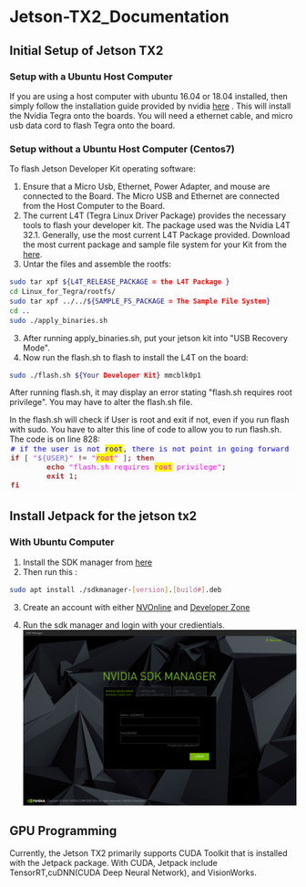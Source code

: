 # Jetson-TX2_Documentation

## Initial Setup of Jetson TX2 
### Setup with a Ubuntu Host Computer
If you are using a host computer with ubuntu 16.04 or 18.04 installed, then simply follow the installation guide provided by nvidia [here](https://docs.nvidia.com/jetson/l4t/index.html#page/Tegra%2520Linux%2520Driver%2520Package%2520Development%2520Guide%2Fquick_start.html%23) . 
This will install the Nvidia Tegra onto the boards. You will need a ethernet cable, and micro usb data cord to flash Tegra onto the board.

### Setup without a Ubuntu Host Computer (Centos7)
To flash Jetson Developer Kit operating software:
1. Ensure that a Micro Usb, Ethernet, Power Adapter, and mouse are connected to the Board. The Micro USB and Ethernet are connected from the Host Computer to the Board.
2. The current L4T (Tegra Linux Driver Package) provides the necessary tools to flash your developer kit. The package used was the Nvidia L4T 32.1. Generally, use the most current L4T Package provided. Download the most current package and sample file system for your Kit from the [here](https://developer.nvidia.com/linux-tegra). 
3. Untar the files and assemble the rootfs:
```bash
sudo tar xpf ${L4T_RELEASE_PACKAGE = the L4T Package }
cd Linux_for_Tegra/rootfs/
sudo tar xpf ../../${SAMPLE_FS_PACKAGE = The Sample File System}
cd ..
sudo ./apply_binaries.sh
```
3. After running apply_binaries.sh, put your jetson kit into "USB Recovery Mode".
4. Now run the flash.sh to flash to install the L4T  on the board:
```bash
sudo ./flash.sh ${Your Developer Kit} mmcblk0p1
```
 After running flash.sh, it may display an error stating "flash.sh requires root privilege". You may have to alter the flash.sh file.
 
In the flash.sh will check if User is root and exit if not, even if you run flash with sudo. You have to alter this line of code to allow you to run flash.sh. The code is on line 828:
![alt text](https://raw.githubusercontent.com/vincentcheng08/Jetson-TX2_Documentation/master/Flashsh_Error.png)

## Install Jetpack for the jetson tx2
### With Ubuntu Computer
1. Install the SDK manager from [here](https://developer.nvidia.com/embedded/downloads) 
2. Then run this : 
```bash
sudo apt install ./sdkmanager-[version].[build#].deb 
```
3. Create an account with either [NVOnline](https://partners.nvidia.com/) and [Developer Zone](https://developer.nvidia.com/)

4. Run the sdk manager and login with your credientials.
![alt text](https://raw.githubusercontent.com/vincentcheng08/Jetson-TX2_Documentation/master/sdkm-login.png)
## GPU Programming
 Currently, the Jetson TX2 primarily supports CUDA Toolkit that is installed with the Jetpack package. With CUDA, Jetpack include TensorRT,cuDNN(CUDA Deep Neural Network), and VisionWorks.
